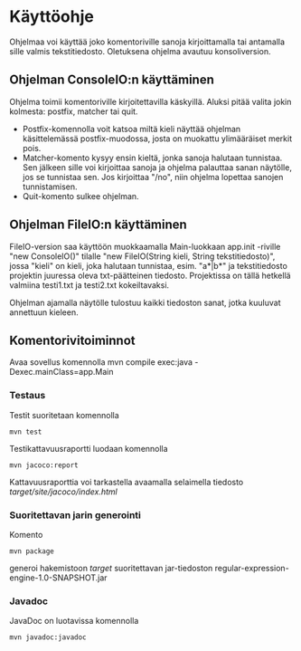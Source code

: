 # Käyttöohje

Ohjelmaa voi käyttää joko komentoriville sanoja kirjoittamalla tai antamalla sille valmis tekstitiedosto. Oletuksena ohjelma avautuu konsoliversion. 
## Ohjelman ConsoleIO:n käyttäminen

Ohjelma toimii komentoriville kirjoitettavilla käskyillä. Aluksi pitää valita jokin kolmesta: postfix, matcher tai quit.

* Postfix-komennolla voit katsoa miltä kieli näyttää ohjelman käsittelemässä postfix-muodossa, josta on muokattu ylimääräiset merkit pois.
* Matcher-komento kysyy ensin kieltä, jonka sanoja halutaan tunnistaa. Sen jälkeen sille voi kirjoittaa sanoja ja ohjelma palauttaa sanan näytölle, jos se tunnistaa sen. Jos kirjoittaa "/no", niin ohjelma lopettaa sanojen tunnistamisen.
* Quit-komento sulkee ohjelman.

## Ohjelman FileIO:n käyttäminen

FileIO-version saa käyttöön muokkaamalla Main-luokkaan app.init -riville "new ConsoleIO()" tilalle "new FileIO(String kieli, String tekstitiedosto)", jossa "kieli" on kieli, joka halutaan tunnistaa, esim. "a*|b*" ja tekstitiedosto projektin juuressa oleva txt-päätteinen tiedosto. Projektissa on tällä hetkellä valmiina testi1.txt ja testi2.txt kokeiltavaksi.

Ohjelman ajamalla näytölle tulostuu kaikki tiedoston sanat, jotka kuuluvat annettuun kieleen.

## Komentorivitoiminnot

Avaa sovellus komennolla mvn compile exec:java -Dexec.mainClass=app.Main

### Testaus

Testit suoritetaan komennolla

```
mvn test
```

Testikattavuusraportti luodaan komennolla

```
mvn jacoco:report
```

Kattavuusraporttia voi tarkastella avaamalla selaimella tiedosto _target/site/jacoco/index.html_

### Suoritettavan jarin generointi

Komento

```
mvn package
```
generoi hakemistoon _target_ suoritettavan jar-tiedoston regular-expression-engine-1.0-SNAPSHOT.jar

### Javadoc

JavaDoc on luotavissa komennolla 

```
mvn javadoc:javadoc
```
